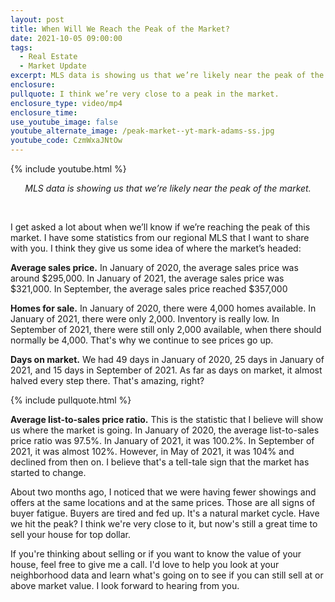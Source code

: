```yaml
---
layout: post
title: When Will We Reach the Peak of the Market?
date: 2021-10-05 09:00:00
tags:
  - Real Estate
  - Market Update
excerpt: MLS data is showing us that we’re likely near the peak of the market.
enclosure:
pullquote: I think we’re very close to a peak in the market.
enclosure_type: video/mp4
enclosure_time:
use_youtube_image: false
youtube_alternate_image: /peak-market--yt-mark-adams-ss.jpg
youtube_code: CzmWxaJNtOw
---
```

{% include youtube.html %}

<p style="text-align:center;"><em>MLS data is showing us that we’re likely near the peak of the market.</em></p>

<center>&nbsp;</center>

I get asked a lot about when we’ll know if we’re reaching the peak of this market. I have some statistics from our regional MLS that I want to share with you. I think they give us some idea of where the market’s headed:

**Average sales price.** In January of 2020, the average sales price was around $295,000. In January of 2021, the average sales price was $321,000. In September, the average sales price reached $357,000

**Homes for sale.** In January of 2020, there were 4,000 homes available. In January of 2021, there were only 2,000. Inventory is really low. In September of 2021, there were still only 2,000 available, when there should normally be 4,000. That's why we continue to see prices go up.

**Days on market.** We had 49 days in January of 2020, 25 days in January of 2021, and 15 days in September of 2021. As far as days on market, it almost halved every step there. That's amazing, right?&nbsp;

{% include pullquote.html %}

**Average list-to-sales price ratio.** This is the statistic that I believe will show us where the market is going. In January of 2020, the average list-to-sales price ratio was 97.5%. In January of 2021, it was 100.2%. In September of 2021, it was almost 102%. However, in May of 2021, it was 104% and declined from then on. I believe that's a tell-tale sign that the market has started to change.

About two months ago, I noticed that we were having fewer showings and offers at the same locations and at the same prices. Those are all signs of buyer fatigue. Buyers are tired and fed up. It's a natural market cycle. Have we hit the peak? I think we're very close to it, but now's still a great time to sell your house for top dollar.

If you're thinking about selling or if you want to know the value of your house, feel free to give me a call. I'd love to help you look at your neighborhood data and learn what's going on to see if you can still sell at or above market value. I look forward to hearing from you.
